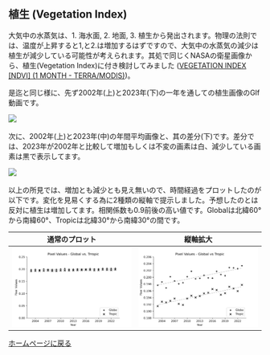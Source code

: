 ## 植生 (Vegetation Index)

大気中の水蒸気は、1. 海水面, 2. 地面, 3. 植生から発出されます。物理の法則では、温度が上昇すると1,と2.は増加するはずですので、大気中の水蒸気の減少は植生が減少している可能性が考えられます。其処で同じくNASAの衛星画像から、植生(Vegetation Index)に付き検討してみました ([VEGETATION INDEX [NDVI] (1 MONTH - TERRA/MODIS)](https://neo.gsfc.nasa.gov/view.php?datasetId=MOD_NDVI_M))。

是迄と同じ様に、先ず2002年(上)と2023年(下)の一年を通しての植生画像のGIf動画です。

![](Images/vgcomb0223.gif)

次に、2002年(上)と2023年(中)の年間平均画像と、其の差分(下)です。差分では、2023年が2002年と比較して増加もしくは不変の画素は白、減少している画素は黒で表示してます。

![](Images/vgaverage0223.png)

以上の所見では、増加とも減少とも見え無いので、時間経過をプロットしたのが以下です。変化を見易くする為に2種類の縦軸で提示しました。予想したのとは反対に植生は増加してます。相関係数も0.9前後の高い値です。Globalは北緯60°から南緯60°、Tropicは北緯30°から南緯30°の間です。

| 通常のプロット | 縦軸拡大 |
| --- | --- |
|![](Images/vgtimeCoursesAnnual.png) | ![](Images/vgtimeCoursesAnnual-exp.png) |

  [ホームページに戻る](README.md)
